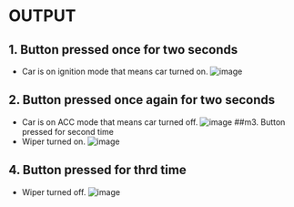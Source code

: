 # OUTPUT
## 1. Button pressed once for two seconds
- Car is on ignition mode that means car turned on.
![image](https://user-images.githubusercontent.com/101059765/168486579-4e1eca33-9af1-4eb9-bd1e-f53b169c10cb.png)

## 2. Button pressed once again for two seconds
- Car is on ACC mode that means car turned off.
![image](https://user-images.githubusercontent.com/101171908/168273636-980b754b-6048-47ae-acbf-3709cc79e080.png)
##m3. Button pressed for second time
- Wiper turned on.
![image](https://user-images.githubusercontent.com/101171908/168273778-9c07e410-b8ed-4dbc-ae8d-5844eb809e82.png)
## 4. Button pressed for thrd time
- Wiper turned off.
![image](https://user-images.githubusercontent.com/101171908/168273904-4ab4b0e3-1003-4d96-8adb-5e7dc39dc7d1.png)

